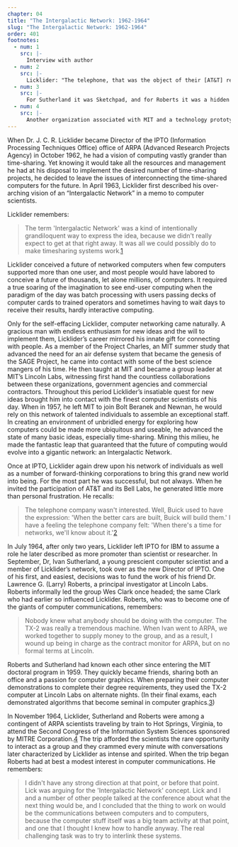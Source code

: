 ```yaml
---
chapter: 04
title: "The Intergalactic Network: 1962-1964"
slug: "The Intergalactic Network: 1962-1964"
order: 401
footnotes:
  - num: 1
    src: |-
      Interview with author
  - num: 2
    src: |- 
      Licklider: "The telephone, that was the object of their [AT&T] research, was a physical system that kind of stopped with the microphone on one end and the earphone on the other."
  - num: 3
    src: |- 
      For Sutherland it was Sketchpad, and for Roberts it was a hidden lines algorithm that was minor to his thesis.
  - num: 4
    src: |-  
      Another organization associated with MIT and a technology prototyping organization doing work for government agencies, especially the Air Force.
---
```


When Dr. J. C. R. Licklider became Director of the IPTO (Information Processing Techniques Office) office of ARPA (Advanced Research Projects Agency) in October 1962, he had a vision of computing vastly grander than time-sharing. Yet knowing it would take all the resources and management he had at his disposal to implement the desired number of time-sharing projects, he decided to leave the issues of interconnecting the time-shared computers for the future. In April 1963, Licklider first described his over-arching vision of an “Intergalactic Network” in a memo to computer scientists.

Licklider remembers:

>The term 'Intergalactic Network' was a kind of intentionally grandiloquent way to express the idea, because we didn't really expect to get at that right away. It was all we could possibly do to make timesharing systems work.<a name="fnloc1" href="#fn1">1</a>

Licklider conceived a future of networked computers when few computers supported more than one user, and most people would have labored to conceive a future of thousands, let alone millions, of computers. It required a true soaring of the imagination to see end-user computing when the paradigm of the day was batch processing with users passing decks of computer cards to trained operators and sometimes having to wait days to receive their results, hardly interactive computing.

Only for the self-effacing Licklider, computer networking came naturally. A gracious man with endless enthusiasm for new ideas and the will to implement them, Licklider’s career mirrored his innate gift for connecting with people. As a member of the Project Charles, an MIT summer study that advanced the need for an air defense system that became the genesis of the SAGE Project, he came into contact with some of the best science mangers of his time. He then taught at MIT and became a group leader at MIT’s Lincoln Labs, witnessing first hand the countless collaborations between these organizations, government agencies and commercial contractors. Throughout this period Licklider’s insatiable quest for new ideas brought him into contact with the finest computer scientists of his day. When in 1957, he left MIT to join Bolt Beranek and Newnan, he would rely on this network of talented individuals to assemble an exceptional staff. In creating an environment of unbridled energy for exploring how computers could be made more ubiquitous and useable, he advanced the state of many basic ideas, especially time-sharing. Mining this milieu, he made the fantastic leap that guaranteed that the future of computing would evolve into a gigantic network: an Intergalactic Network.

Once at IPTO, Licklider again drew upon his network of individuals as well as a number of forward-thinking corporations to bring this grand new world into being. For the most part he was successful, but not always. When he invited the participation of AT&T and its Bell Labs, he generated little more than personal frustration. He recalls:

>The telephone company wasn't interested. Well, Buick used to have the expression: 'When the better cars are built, Buick will build them.' I have a feeling the telephone company felt: 'When there's a time for networks, we'll know about it.'<a name="fnloc2" href="#fn2">2</a>

In July 1964, after only two years, Licklider left IPTO for IBM to assume a role he later described as more promoter than scientist or researcher. In September, Dr, Ivan Sutherland, a young prescient computer scientist and a member of Licklider’s network, took over as the new Director of IPTO. One of his first, and easiest, decisions was to fund the work of his friend Dr. Lawrence G. (Larry) Roberts, a principal investigator at Lincoln Labs. Roberts informally led the group Wes Clark once headed; the same Clark who had earlier so influenced Licklider. Roberts, who was to become one of the giants of computer communications, remembers:

>Nobody knew what anybody should be doing with the computer. The TX-2 was really a tremendous machine. When Ivan went to ARPA, we worked together to supply money to the group, and as a result, I wound up being in charge as the contract monitor for ARPA, but on no formal terms at Lincoln.

Roberts and Sutherland had known each other since entering the MIT doctoral program in 1959. They quickly became friends, sharing both an office and a passion for computer graphics. When preparing their computer demonstrations to complete their degree requirements, they used the TX-2 computer at Lincoln Labs on alternate nights. (In their final exams, each demonstrated algorithms that become seminal in computer graphics.<a name="fnloc3" href="#fn3">3</a>)

In November 1964, Licklider, Sutherland and Roberts were among a contingent of ARPA scientists traveling by train to Hot Springs, Virginia, to attend the Second Congress of the Information System Sciences sponsored by MITRE Corporation.<a name="fnloc4" href="#fn4">4</a> The trip afforded the scientists the rare opportunity to interact as a group and they crammed every minute with conversations later characterized by Licklider as intense and spirited. When the trip began Roberts had at best a modest interest in computer communications. He remembers:

>I didn't have any strong direction at that point, or before that point. Lick was arguing for the 'Intergalactic Network' concept. Lick and I and a number of other people talked at the conference about what the next thing would be, and I concluded that the thing to work on would be the communications between computers and to computers, because the computer stuff itself was a big team activity at that point, and one that I thought I knew how to handle anyway. The real challenging task was to try to interlink these systems.
